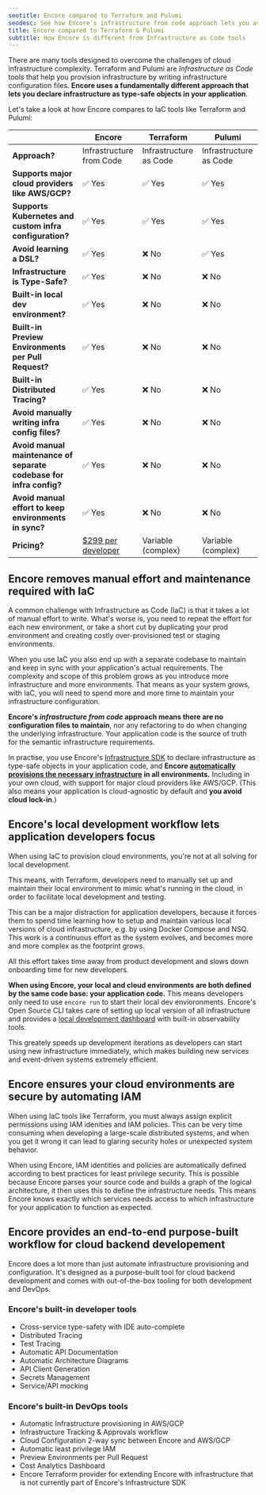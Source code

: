 ```yaml
---
seotitle: Encore compared to Terraform and Pulumi
seodesc: See how Encore's infrastructure from code approach lets you avoid the common pitfalls of infrastructure as code solutions like Terraform and Pulumi.
title: Encore compared to Terraform & Pulumi
subtitle: How Encore is different from Infrastructure as Code tools
---
```


There are many tools designed to overcome the challenges of cloud infrastructure complexity. Terraform and Pulumi are _Infrastructure as Code_ tools that help you provision infrastructure by writing infrastructure configuration files. **Encore uses a fundamentally different approach that lets you declare infrastructure as type-safe objects in your application**.

Let's take a look at how Encore compares to IaC tools like Terraform and Pulumi:

|                                                                     | Encore                                           | Terraform              | Pulumi                 |
| ------------------------------------------------------------------- | ------------------------------------------------ | ---------------------- | ---------------------- |
| **Approach?**                                                       | Infrastructure from Code                         | Infrastructure as Code | Infrastructure as Code |
| **Supports major cloud providers like AWS/GCP?**                    | ✅︎ Yes                                            | ✅︎ Yes                  | ✅︎ Yes                  |
| **Supports Kubernetes and custom infra configuration?**             | ✅︎ Yes                                            | ✅︎ Yes                  | ✅︎ Yes                  |
| **Avoid learning a DSL?**                                           | ✅︎ Yes                                            | ❌ No                   | ✅︎ Yes                  |
| **Infrastructure is Type-Safe?**                                    | ✅︎ Yes                                            | ❌ No                   | ❌ No                   |
| **Built-in local dev environment?**                                 | ✅︎ Yes                                            | ❌ No                   | ❌ No                   |
| **Built-in Preview Environments per Pull Request?**                 | ✅︎ Yes                                            | ❌ No                   | ❌ No                   |
| **Built-in Distributed Tracing?**                                   | ✅︎ Yes                                            | ❌ No                   | ❌ No                   |
| **Avoid manually writing infra config files?**                      | ✅︎ Yes                                            | ❌ No                   | ❌ No                   |
| **Avoid manual maintenance of separate codebase for infra config?** | ✅︎ Yes                                            | ❌ No                   | ❌ No                   |
| **Avoid manual effort to keep environments in sync?**               | ✅︎ Yes                                            | ❌ No                   | ❌ No                   |
| **Pricing?**                                                        | [$299 per developer](https://encore.dev/pricing) | Variable (complex)     | Variable (complex)     |

## Encore removes manual effort and maintenance required with IaC

A common challenge with Infrastructure as Code (IaC) is that it takes a lot of manual effort to write. What's worse is, you need to repeat the effort for each new environment, or take a short cut by duplicating your prod environment and creating costly over-provisioned test or staging environments.

When you use IaC you also end up with a separate codebase to maintain and keep in sync with your application's actual requirements. The complexity and scope of this problem grows as you introduce more infrastructure and more environments. That means as your system grows, with IaC, you will need to spend more and more time to maintain your infrastructure configuration.

**Encore's _infrastructure from code_ approach means there are no configuration files to maintain**, nor any refactoring to do when changing the underlying infrastructure. Your application code is the source of truth for the semantic infrastructure requirements.

In practise, you use Encore's [Infrastructure SDK](/docs/primitives/overview) to declare infrastructure as type-safe objects in your application code, and **Encore [automatically provisions the necessary infrastructure](/docs/deploy/infra) in all environments.** Including in your own cloud, with support for major cloud providers like AWS/GCP. (This also means your application is cloud-agnostic by default and **you avoid cloud lock-in**.)

## Encore's local development workflow lets application developers focus

When using IaC to provision cloud environments, you're not at all solving for local development.

This means, with Terraform, developers need to manually set up and maintain their local environment to mimic what's running in the cloud, in order to facilitate local development and testing.

This can be a major distraction for application developers, because it forces them to spend time learning how to setup and maintain various local versions of cloud infrastructure, e.g. by using Docker Compose and NSQ. This work is a continuous effort as the system evolves, and becomes more and more complex as the footprint grows.

All this effort takes time away from product development and slows down onboarding time for new developers.

**When using Encore, your local and cloud environments are both defined by the same code base: your application code.** This means developers only need to use `encore run` to start their local dev envioronments. Encore's Open Source CLI takes care of setting up local version of all infrastructure and provides a [local development dashboard](/docs/observability/dev-dash) with built-in observability tools.

This greately speeds up development iterations as developers can start using new infrastructure immediately, which makes building new services and event-driven systems extremely efficient.

## Encore ensures your cloud environments are secure by automating IAM

When using IaC tools like Terraform, you must always assign explicit permissions using IAM idenities and IAM policies. This can be very time consuming when developing a large-scale distributed systems, and when you get it wrong it can lead to glaring security holes or unexpected system behavior.

When using Encore, IAM identities and policies are automatically defined according to best practices for least privilege security. This is possible because Encore parses your source code and builds a graph of the logical architecture, it then uses this to define the infrastructure needs. This means Encore knows exactly which services needs access to which infrastructure for your application to function as expected.

## Encore provides an end-to-end purpose-built workflow for cloud backend developement

Encore does a lot more than just automate infrastructure provisioning and configuration. It's designed as a purpose-built tool for cloud backend development and comes with out-of-the-box tooling for both development and DevOps.

### Encore's built-in developer tools
- Cross-service type-safety with IDE auto-complete
- Distributed Tracing
- Test Tracing
- Automatic API Documentation
- Automatic Architecture Diagrams
- API Client Generation
- Secrets Management
- Service/API mocking

### Encore's built-in DevOps tools
- Automatic Infrastructure provisioning in AWS/GCP
- Infrastructure Tracking & Approvals workflow
- Cloud Configuration 2-way sync between Encore and AWS/GCP
- Automatic least privilege IAM
- Preview Environments per Pull Request
- Cost Analytics Dashboard
- Encore Terraform provider for extending Encore with infrastructure that is not currently part of Encore's Infrastructure SDK
